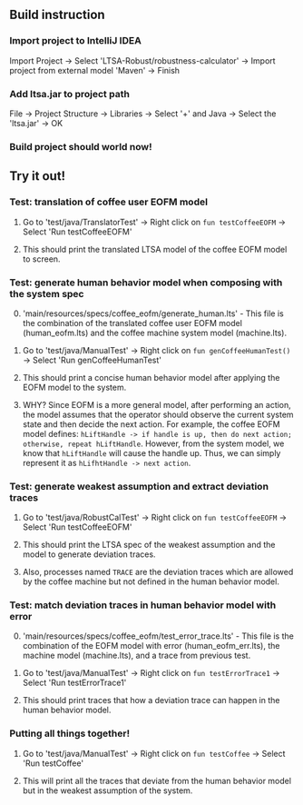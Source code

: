 ## Build instruction

### Import project to IntelliJ IDEA
Import Project -> Select 'LTSA-Robust/robustness-calculator' -> Import project from external model 'Maven' -> Finish

### Add ltsa.jar to project path
File -> Project Structure -> Libraries -> Select '+' and Java -> Select the 'ltsa.jar' -> OK

### Build project should world now!

## Try it out!

### Test: translation of coffee user EOFM model
1. Go to 'test/java/TranslatorTest' -> Right click on ```fun testCoffeeEOFM``` -> Select 'Run testCoffeeEOFM'

2. This should print the translated LTSA model of the coffee EOFM model to screen.

### Test: generate human behavior model when composing with the system spec
0. 'main/resources/specs/coffee_eofm/generate_human.lts' - This file is the combination of the translated coffee user EOFM model (human_eofm.lts) and the coffee machine system model (machine.lts).

1. Go to 'test/java/ManualTest' -> Right click on ```fun genCoffeeHumanTest()``` -> Select 'Run genCoffeeHumanTest'

2. This should print a concise human behavior model after applying the EOFM model to the system.

3. WHY? Since EOFM is a more general model, after performing an action, the model assumes that the operator should observe the current system state and then decide the next action. For example, the coffee EOFM model defines: ```hLiftHandle -> if handle is up, then do next action; otherwise, repeat hLiftHandle```. However, from the system model, we know that ```hLiftHandle``` will cause the handle up. Thus, we can simply represent it as ```hLifhtHandle -> next action```.

### Test: generate weakest assumption and extract deviation traces
1. Go to 'test/java/RobustCalTest' -> Right click on ```fun testCoffeeEOFM``` -> Select 'Run testCoffeeEOFM'

2. This should print the LTSA spec of the weakest assumption and the model to generate deviation traces.

3. Also, processes named ```TRACE``` are the deviation traces which are allowed by the coffee machine but not defined in the human behavior model.

### Test: match deviation traces in human behavior model with error
0. 'main/resources/specs/coffee_eofm/test_error_trace.lts' - This file is the combination of the EOFM model with error (human_eofm_err.lts), the machine model (machine.lts), and a trace from previous test.

1. Go to 'test/java/ManualTest' -> Right click on ```fun testErrorTrace1``` -> Select 'Run testErrorTrace1'

2. This should print traces that how a deviation trace can happen in the human behavior model.

### Putting all things together!
1. Go to 'test/java/ManualTest' -> Right click on ```fun testCoffee``` -> Select 'Run testCoffee'

2. This will print all the traces that deviate from the human behavior model but in the weakest assumption of the system.
